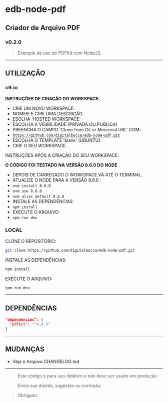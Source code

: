 # edb-node-pdf #
## Criador de Arquivo PDF ##
### v0.2.0 ###

> Exemplo de uso do PDFKit com NodeJS.

---

## UTILIZAÇÃO ##

### c9.io ###

**INSTRUÇÕES DE CRIAÇÃO DO WORKSPACE:**

- CRIE UM NOVO WORKSPACE.
- NOMEIE E CRIE UMA DESCRIÇÃO.
- ESOLHA 'HOSTED WORKSPACE'
- ESCOLHA A VISIBILIDADE (PRIVADA OU PUBLICA)
- PREENCHA O CAMPO 'Clone from Git or Mercurial URL' COM:
- <code>https://github.com/digitalbocca/edb-node-pdf.git</code>
- ESCOLHA O TEMPLATE 'blank' (UBUNTU).
- CRIE O SEU WORKSPACE.

INSTRUÇÕES APÓS A CRIAÇÃO DO SEU WORKSPACE:

**O CÓDIGO FOI TESTADO NA VERSÃO 8.6.0 DO NODE**

- DEPOIS DE CARREGADO O WORKSPACE VÁ ATÉ O TERMINAL.
- ATUALIZE O NODE PARA A VERSÃO 8.6.0 :
- <code>nvm install 8.6.0</code>
- <code>nvm use 8.6.0</code>
- <code>nvm alias default 8.6.0</code>
- INSTALE AS DEPENDÊNCIAS:
- <code>npm install</code>
- EXECUTE O ARQUIVO:
- <code>npm run dev</code>

### LOCAL ###

CLONE O REPOSITÓRIO:

```bash
git clone https://github.com/digitalbocca/edb-node-pdf.git
```

INSTALE AS DEPENDÊNCIAS:

```bash
npm install
```

EXECUTE O ARQUIVO:

```bash
npm run dev
```

---

## DEPENDÊNCIAS ##

```json
"dependencies": {
  "pdfkit": "^0.8.3"
}
```

---

## MUDANÇAS ##

- Veja o Arquivo CHANGELOG.md

---

> Este código é para uso didático e não deve ser usado em produção.

> Envie sua dúvida, sugestão ou correção.

> Obrigado.